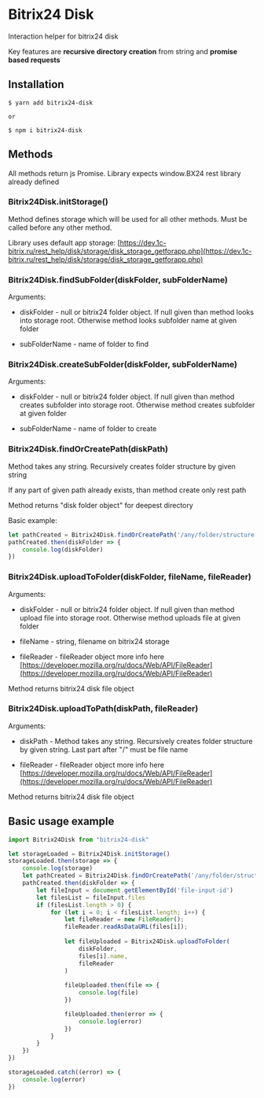 # Bitrix24 Disk
Interaction helper for bitrix24 disk

Key features are **recursive directory creation** from string and **promise based requests** 

## Installation
```shell script
$ yarn add bitrix24-disk

or 

$ npm i bitrix24-disk
```

## Methods
All methods return js Promise. Library expects window.BX24 rest library already defined

### Bitrix24Disk.initStorage()

Method defines storage which will be used for all other methods. Must be called before any other method. 

Library uses default app storage:
[https://dev.1c-bitrix.ru/rest_help/disk/storage/disk_storage_getforapp.php](https://dev.1c-bitrix.ru/rest_help/disk/storage/disk_storage_getforapp.php)


### Bitrix24Disk.findSubFolder(diskFolder, subFolderName)

Arguments:

* diskFolder - null or bitrix24 folder object. If null given than method looks into storage root. Otherwise method 
looks subfolder name at given folder

* subFolderName - name of folder to find


### Bitrix24Disk.createSubFolder(diskFolder, subFolderName)

Arguments:

* diskFolder - null or bitrix24 folder object. If null given than method creates
 subfolder into storage root. Otherwise method 
creates subfolder at given folder

* subFolderName - name of folder to create


### Bitrix24Disk.findOrCreatePath(diskPath)
Method takes any string. Recursively creates folder structure by given string

If any part of given path already exists, than method create only rest path

Method returns "disk folder object" for deepest directory

Basic example:
```javascript
let pathCreated = Bitrix24Disk.findOrCreatePath('/any/folder/structure')
pathCreated.then(diskFolder => {
    console.log(diskFolder)
})
```

### Bitrix24Disk.uploadToFolder(diskFolder, fileName, fileReader)

Arguments:

* diskFolder - null or bitrix24 folder object. If null given than method upload
file into storage root. Otherwise method uploads file at given folder

* fileName - string, filename on bitrix24 storage

* fileReader - fileReader object
more info here [https://developer.mozilla.org/ru/docs/Web/API/FileReader](https://developer.mozilla.org/ru/docs/Web/API/FileReader)

Method returns bitrix24 disk file object

### Bitrix24Disk.uploadToPath(diskPath, fileReader)

Arguments:

* diskPath - Method takes any string. Recursively creates folder structure by given string.
Last part after "/" must be file name

* fileReader - fileReader object
more info here [https://developer.mozilla.org/ru/docs/Web/API/FileReader](https://developer.mozilla.org/ru/docs/Web/API/FileReader)

Method returns bitrix24 disk file object

## Basic usage example
 
```javascript
import Bitrix24Disk from "bitrix24-disk"

let storageLoaded = Bitrix24Disk.initStorage()
storageLoaded.then(storage => {
    console.log(storage)
    let pathCreated = Bitrix24Disk.findOrCreatePath('/any/folder/structure')
    pathCreated.then(diskFolder => {
        let fileInput = document.getElementById('file-input-id')
        let filesList = fileInput.files
        if (filesList.length > 0) {
            for (let i = 0; i < filesList.length; i++) {
                let fileReader = new FileReader();
                fileReader.readAsDataURL(files[i]);
                
                let fileUploaded = Bitrix24Disk.uploadToFolder(
                    diskFolder, 
                    files[i].name, 
                    fileReader
                )
                
                fileUploaded.then(file => {
                    console.log(file)
                })

                fileUploaded.then(error => {
                    console.log(error)
                })
            }
        }
    })
})

storageLoaded.catch((error) => {
    console.log(error)
})
```
